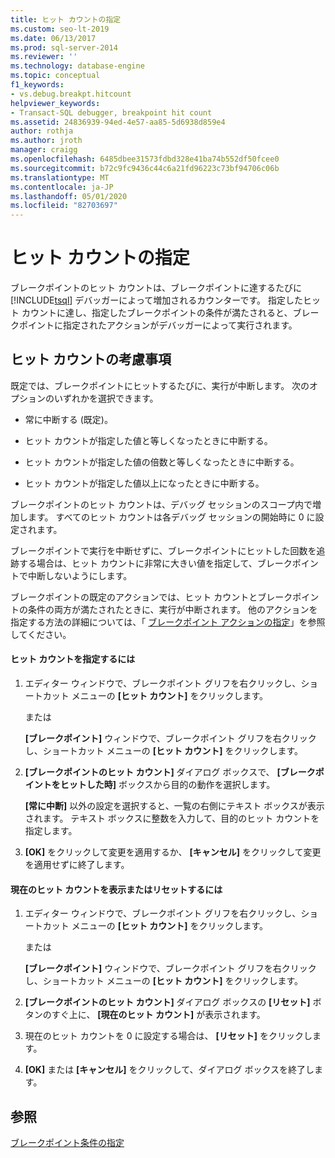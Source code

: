 ```yaml
---
title: ヒット カウントの指定
ms.custom: seo-lt-2019
ms.date: 06/13/2017
ms.prod: sql-server-2014
ms.reviewer: ''
ms.technology: database-engine
ms.topic: conceptual
f1_keywords:
- vs.debug.breakpt.hitcount
helpviewer_keywords:
- Transact-SQL debugger, breakpoint hit count
ms.assetid: 24836939-94ed-4e57-aa85-5d6938d859e4
author: rothja
ms.author: jroth
manager: craigg
ms.openlocfilehash: 6485dbee31573fdbd328e41ba74b552df50fcee0
ms.sourcegitcommit: b72c9fc9436c44c6a21fd96223c73bf94706c06b
ms.translationtype: MT
ms.contentlocale: ja-JP
ms.lasthandoff: 05/01/2020
ms.locfileid: "82703697"
---
```

# <a name="specify-a-hit-count"></a>ヒット カウントの指定
  ブレークポイントのヒット カウントは、ブレークポイントに達するたびに [!INCLUDE[tsql](../../includes/tsql-md.md)] デバッガーによって増加されるカウンターです。 指定したヒット カウントに達し、指定したブレークポイントの条件が満たされると、ブレークポイントに指定されたアクションがデバッガーによって実行されます。  
  
## <a name="hit-count-considerations"></a>ヒット カウントの考慮事項  
 既定では、ブレークポイントにヒットするたびに、実行が中断します。 次のオプションのいずれかを選択できます。  
  
-   常に中断する (既定)。  
  
-   ヒット カウントが指定した値と等しくなったときに中断する。  
  
-   ヒット カウントが指定した値の倍数と等しくなったときに中断する。  
  
-   ヒット カウントが指定した値以上になったときに中断する。  
  
 ブレークポイントのヒット カウントは、デバッグ セッションのスコープ内で増加します。 すべてのヒット カウントは各デバッグ セッションの開始時に 0 に設定されます。  
  
 ブレークポイントで実行を中断せずに、ブレークポイントにヒットした回数を追跡する場合は、ヒット カウントに非常に大きい値を指定して、ブレークポイントで中断しないようにします。  
  
 ブレークポイントの既定のアクションでは、ヒット カウントとブレークポイントの条件の両方が満たされたときに、実行が中断されます。 他のアクションを指定する方法の詳細については、「 [ブレークポイント アクションの指定](specify-a-breakpoint-action.md)」を参照してください。  
  
#### <a name="to-specify-a-hit-count"></a>ヒット カウントを指定するには  
  
1.  エディター ウィンドウで、ブレークポイント グリフを右クリックし、ショートカット メニューの **[ヒット カウント]** をクリックします。  
  
     または  
  
     **[ブレークポイント]** ウィンドウで、ブレークポイント グリフを右クリックし、ショートカット メニューの **[ヒット カウント]** をクリックします。  
  
2.  **[ブレークポイントのヒット カウント]** ダイアログ ボックスで、 **[ブレークポイントをヒットした時]** ボックスから目的の動作を選択します。  
  
     **[常に中断]** 以外の設定を選択すると、一覧の右側にテキスト ボックスが表示されます。 テキスト ボックスに整数を入力して、目的のヒット カウントを指定します。  
  
3.  **[OK]** をクリックして変更を適用するか、 **[キャンセル]** をクリックして変更を適用せずに終了します。  
  
#### <a name="to-view-or-reset-the-current-hit-count"></a>現在のヒット カウントを表示またはリセットするには  
  
1.  エディター ウィンドウで、ブレークポイント グリフを右クリックし、ショートカット メニューの **[ヒット カウント]** をクリックします。  
  
     または  
  
     **[ブレークポイント]** ウィンドウで、ブレークポイント グリフを右クリックし、ショートカット メニューの **[ヒット カウント]** をクリックします。  
  
2.  **[ブレークポイントのヒット カウント]** ダイアログ ボックスの **[リセット]** ボタンのすぐ上に、 **[現在のヒット カウント]** が表示されます。  
  
3.  現在のヒット カウントを 0 に設定する場合は、 **[リセット]** をクリックします。  
  
4.  **[OK]** または **[キャンセル]** をクリックして、ダイアログ ボックスを終了します。  
  
## <a name="see-also"></a>参照  
 [ブレークポイント条件の指定](specify-a-breakpoint-condition.md)  
  
  
